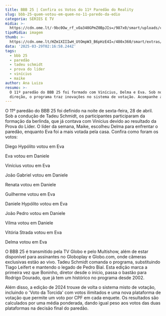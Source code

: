 ```yaml
---
title: BBB 25 | Confira os Votos do 11º Paredão do Reality
slug: bbb-25-quem-votou-em-quem-no-11-paredo-da-edio
categoria: SÉRIES E TV
midia: >-
  https://cdn.ome.lt/-9bc0Ow_rf_vOa340GPmZ0BpJIs=/987x0/smart/uploads/conteudo/fotos/bbb25-quem-votou-quem-11-paredao.jpg
tipoMidia: imagem
thumb: >-
  https://cdn.ome.lt/HZm1XIIIwH_UtOmpW3_B6pHzE4I=/480x360/smart/extras/conteudos/bbb25-quem-votou-quem-11-paredao-peq.jpg
data: '2025-03-29T02:16:58.244Z'
tags:
  - bbb 25
  - paredão
  - tadeu schmidt
  - prova do líder
  - vinícius
  - maike
author: Ana Luiza
resumo: >-
  O 11º paredão do BBB 25 foi formado com Vinícius, Delma e Eva. Sob nova
  direção, o programa traz inovações no sistema de votação. Acompanhe ao vivo!
---
```


O 11º paredão do BBB 25 foi definido na noite de sexta-feira, 28 de abril. Sob a condução de Tadeu Schmidt, os participantes participaram da formação da berlinda, que já contava com Vinícius devido ao resultado da Prova do Líder. O líder da semana, Maike, escolheu Delma para enfrentar o paredão, enquanto Eva foi a mais votada pela casa. Confira como foram os votos:

Diego Hypólito votou em Eva

Eva votou em Daniele

Vinícius votou em Eva

João Gabriel votou em Daniele

Renata votou em Daniele

Guilherme votou em Eva

Daniele Hypólito votou em Eva

João Pedro votou em Daniele

Vilma votou em Daniele

Vitória Strada votou em Eva

Delma votou em Eva

O BBB 25 é transmitido pela TV Globo e pelo Multishow, além de estar disponível para assinantes no Globoplay e Globo.com, onde câmeras exclusivas estão ao vivo. Tadeu Schmidt comanda o programa, substituindo Tiago Leifert e mantendo o legado de Pedro Bial. Esta edição marca a primeira vez que Boninho, diretor desde o início, passa o bastão para Rodrigo Dourado, que já tem um histórico no programa desde 2002.

Além disso, a edição de 2024 trouxe de volta o sistema misto de votação, incluindo o 'Voto da Torcida' com votos ilimitados e uma nova plataforma de votação que permite um voto por CPF em cada enquete. Os resultados são calculados por uma média ponderada, dando igual peso aos votos das duas plataformas na decisão final do paredão.
